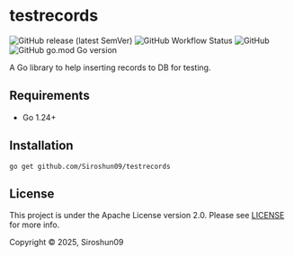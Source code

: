 # testrecords

![GitHub release (latest SemVer)](https://img.shields.io/github/v/release/Siroshun09/testrecords)
![GitHub Workflow Status](https://img.shields.io/github/actions/workflow/status/Siroshun09/testrecords/ci.yml?branch=main)
![GitHub](https://img.shields.io/github/license/Siroshun09/testrecords)
![GitHub go.mod Go version](https://img.shields.io/github/go-mod/go-version/Siroshun09/testrecords)

A Go library to help inserting records to DB for testing.

## Requirements

- Go 1.24+

## Installation

```shell
go get github.com/Siroshun09/testrecords
```

## License

This project is under the Apache License version 2.0. Please see [LICENSE](LICENSE) for more info.

Copyright © 2025, Siroshun09
